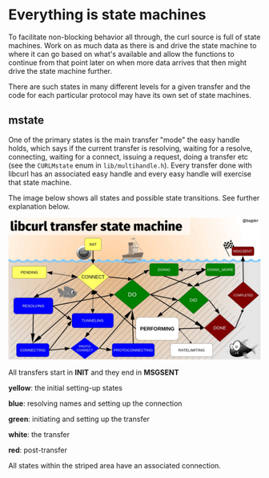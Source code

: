 # Everything is state machines

To facilitate non-blocking behavior all through, the curl source is full of
state machines. Work on as much data as there is and drive the state machine
to where it can go based on what's available and allow the functions to
continue from that point later on when more data arrives that then might drive
the state machine further.

There are such states in many different levels for a given transfer and the
code for each particular protocol may have its own set of state machines.

## mstate

One of the primary states is the main transfer "mode" the easy handle holds,
which says if the current transfer is resolving, waiting for a resolve,
connecting, waiting for a connect, issuing a request, doing a transfer etc
(see the `CURLMstate` enum in `lib/multihandle.h`). Every transfer done with
libcurl has an associated easy handle and every easy handle will exercise that
state machine.

The image below shows all states and possible state transitions. See further
explanation below.

![libcurl transfer state machine](slide-transfer-state-machine.jpg)

All transfers start in **INIT** and they end in **MSGSENT**

**yellow**: the initial setting-up states

**blue**: resolving names and setting up the connection

**green**: initiating and setting up the transfer

**white**: the transfer

**red**: post-transfer

All states within the striped area have an associated connection.
